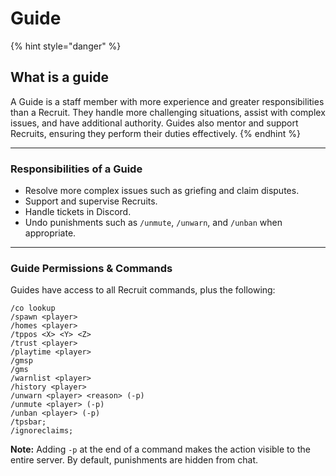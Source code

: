 # Guide

{% hint style="danger" %}
## What is a guide

A Guide is a staff member with more experience and greater responsibilities than a Recruit. They handle more challenging situations, assist with complex issues, and have additional authority. Guides also mentor and support Recruits, ensuring they perform their duties effectively.
{% endhint %}

***

### Responsibilities of a Guide

* Resolve more complex issues such as griefing and claim disputes.
* Support and supervise Recruits.
* Handle tickets in Discord.
* Undo punishments such as `/unmute`, `/unwarn`, and `/unban` when appropriate.

***

### Guide Permissions & Commands

Guides have access to all Recruit commands, plus the following:

```markup
/co lookup
/spawn <player>
/homes <player>
/tppos <X> <Y> <Z>
/trust <player>
/playtime <player>
/gmsp
/gms
/warnlist <player>
/history <player>
/unwarn <player> <reason> (-p)
/unmute <player> (-p)
/unban <player> (-p)
/tpsbar;
/ignoreclaims;
```

**Note:** Adding `-p` at the end of a command makes the action visible to the entire server. By default, punishments are hidden from chat.
